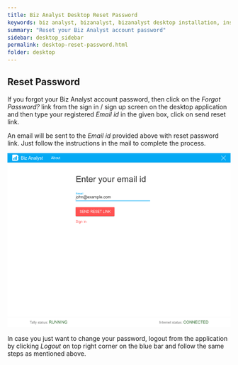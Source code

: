 ```yaml
---
title: Biz Analyst Desktop Reset Password
keywords: biz analyst, bizanalyst, bizanalyst desktop installation, install, bizanalyst installation, biz analyst sync, reset password, bizanalyst reset password 
summary: "Reset your Biz Analyst account password"
sidebar: desktop_sidebar
permalink: desktop-reset-password.html
folder: desktop
---
```


## Reset Password
If you forgot your Biz Analyst account password, then click on the *Forgot Password?* link from the sign in / sign up screen on the desktop application and then type your registered *Email id* in the given box, click on send reset link.

An email will be sent to the *Email id* provided above with reset password link. Just follow the instructions in the mail to complete the process.

![Reset password](images/desktop/10_forgot_password.png "Reset Password")

In case you just want to change your password, logout from the application by clicking *Logout* on top right corner on the blue bar and follow the same steps as mentioned above.